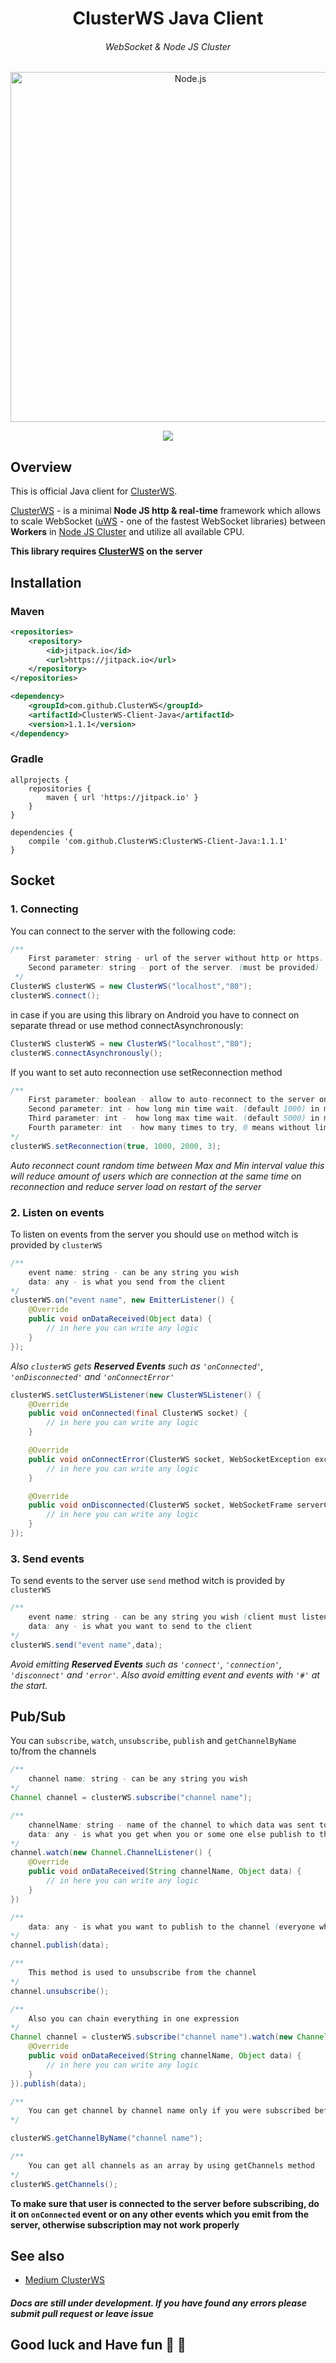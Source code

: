 <h1 align="center">ClusterWS Java Client</h1> 
<h6 align="center">WebSocket & Node JS Cluster</h6>

<p align="center">
    <img alt="Node.js" src="http://u.cubeupload.com/goriunovd/clusterWS.png" width="560"/>
</p>

<p align="center">
 <a title="JitPack Version" href="https://jitpack.io/#ClusterWS/ClusterWS-Client-Java"><img src="https://jitpack.io/v/ClusterWS/ClusterWS-Client-Java.svg"></a>
</p>

## Overview
This is official Java client for [ClusterWS](https://github.com/ClusterWS/ClusterWS).

[ClusterWS](https://github.com/ClusterWS/ClusterWS) - is a minimal **Node JS http & real-time** framework which allows to scale WebSocket ([uWS](https://github.com/uNetworking/uWebSockets) - one of the fastest WebSocket libraries) between **Workers** in [Node JS Cluster](https://nodejs.org/api/cluster.html) and utilize all available CPU.

**This library requires [ClusterWS](https://github.com/ClusterWS/ClusterWS) on the server**

## Installation
### Maven

```xml
<repositories>
    <repository>
        <id>jitpack.io</id>
        <url>https://jitpack.io</url>
    </repository>
</repositories>

<dependency>
    <groupId>com.github.ClusterWS</groupId>
    <artifactId>ClusterWS-Client-Java</artifactId>
    <version>1.1.1</version>
</dependency>
```


### Gradle

```Gradle
allprojects {
    repositories {
        maven { url 'https://jitpack.io' }
    }
}
	
dependencies {
    compile 'com.github.ClusterWS:ClusterWS-Client-Java:1.1.1'
}
```


## Socket
### 1. Connecting
You can connect to the server with the following code: 
```java
/**
    First parameter: string - url of the server without http or https. (must be provided)
    Second parameter: string - port of the server. (must be provided)
 */
ClusterWS clusterWS = new ClusterWS("localhost","80");
clusterWS.connect();

```

in case if you are using this library on Android you have to connect on separate thread or use method connectAsynchronously: 
```java
ClusterWS clusterWS = new ClusterWS("localhost","80");
clusterWS.connectAsynchronously();
```

If you want to set auto reconnection use setReconnection method
```java
/**
    First parameter: boolean - allow to auto-reconnect to the server on lost connection. (default false)
    Second parameter: int - how long min time wait. (default 1000) in ms
    Third parameter: int -  how long max time wait. (default 5000) in ms
    Fourth parameter: int  - how many times to try, 0 means without limit. (default 0)
*/
clusterWS.setReconnection(true, 1000, 2000, 3);
```

*Auto reconnect count random time between Max and Min interval value this will reduce amount of users which are connection at the same time on reconnection and reduce server load on restart of the server*

### 2. Listen on events
To listen on events from the server you should use `on` method witch is provided by `clusterWS`
```java
/**
    event name: string - can be any string you wish
    data: any - is what you send from the client
*/
clusterWS.on("event name", new EmitterListener() {
    @Override
    public void onDataReceived(Object data) {
        // in here you can write any logic
    }
});
```

*Also `clusterWS` gets **Reserved Events** such as `'onConnected'`, `'onDisconnected'` and `'onConnectError'`*
```java
clusterWS.setClusterWSListener(new ClusterWSListener() {
    @Override
    public void onConnected(final ClusterWS socket) {
        // in here you can write any logic
    }

    @Override
    public void onConnectError(ClusterWS socket, WebSocketException exception) {
        // in here you can write any logic
    }

    @Override
    public void onDisconnected(ClusterWS socket, WebSocketFrame serverCloseFrame, WebSocketFrame clientCloseFrame, boolean closedByServer) {
        // in here you can write any logic
    }
});
```

### 3. Send events
To send events to the server use `send` method witch is provided by `clusterWS`
```java
/**
    event name: string - can be any string you wish (client must listen on this event name)
    data: any - is what you want to send to the client
*/
clusterWS.send("event name",data);

```

*Avoid emitting **Reserved Events** such as `'connect'`, `'connection'`, `'disconnect'` and `'error'`. Also avoid emitting  event and events with `'#'` at the start.*

## Pub/Sub
You can `subscribe`, `watch`, `unsubscribe`, `publish` and `getChannelByName` to/from the channels
```java
/**
    channel name: string - can be any string you wish
*/
Channel channel = clusterWS.subscribe("channel name");

/**
    channelName: string - name of the channel to which data was sent to
    data: any - is what you get when you or some one else publish to the channel
*/
channel.watch(new Channel.ChannelListener() {
    @Override
    public void onDataReceived(String channelName, Object data) {
        // in here you can write any logic
    }
})

/**
    data: any - is what you want to publish to the channel (everyone who is subscribed will get it)
*/
channel.publish(data);

/**
    This method is used to unsubscribe from the channel
*/
channel.unsubscribe();

/**
    Also you can chain everything in one expression
*/
Channel channel = clusterWS.subscribe("channel name").watch(new Channel.ChannelListener() {
    @Override
    public void onDataReceived(String channelName, Object data) {
        // in here you can write any logic
    }
}).publish(data);

/**
    You can get channel by channel name only if you were subscribed before
*/

clusterWS.getChannelByName("channel name");

/**
    You can get all channels as an array by using getChannels method
*/
clusterWS.getChannels();
```

**To make sure that user is connected to the server before subscribing, do it on `onConnected` event or on any other events which you emit from the server, otherwise subscription may not work properly**

## See also
* [Medium ClusterWS](https://medium.com/clusterws)


#### *Docs are still under development. If you have found any errors please submit pull request or leave issue*

## Good luck and Have fun :balloon: :running: